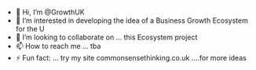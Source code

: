 - 👋 Hi, I’m @GrowthUK
- 👀 I’m interested in developing the idea of a Business Growth Ecosystem for the U
- 💞️ I’m looking to collaborate on ... this Ecosystem project
- 📫 How to reach me ... tba
- ⚡ Fun fact: ... try my site commonsensethinking.co.uk ....for more ideas

<!---
GrowthUK/GrowthUK is a ✨ special ✨ repository because its `README.md` (this file) appears on your GitHub profile.
You can click the Preview link to take a look at your changes.
--->
